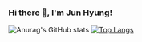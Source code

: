 ### Hi there 👋, I'm Jun Hyung!

![Anurag's GitHub stats](https://github-readme-stats.vercel.app/api?username=sonjh919&show_icons=true&theme=radical)
[![Top Langs](https://github-readme-stats.vercel.app/api/top-langs/?username=sonjh919)](https://github.com/anuraghazra/github-readme-stats)
